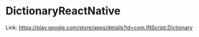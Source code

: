 # DictionaryReactNative

Link: https://play.google.com/store/apps/details?id=com.INScript.Dictionary
